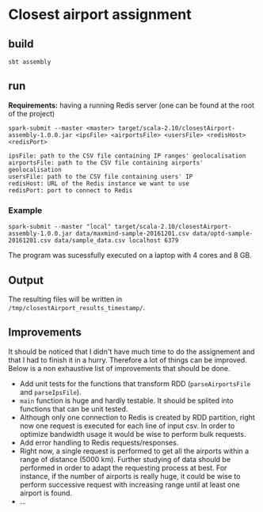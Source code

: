# Closest airport assignment

## build

```
sbt assembly
```

## run

**Requirements:** having a running Redis server (one can be found at the root of the project)

```
spark-submit --master <master> target/scala-2.10/closestAirport-assembly-1.0.0.jar <ipsFile> <airportsFile> <usersFile> <redisHost> <redisPort>

ipsFile: path to the CSV file containing IP ranges' geolocalisation
airportsFile: path to the CSV file containing airports' geolocalisation
usersFile: path to the CSV file containing users' IP
redisHost: URL of the Redis instance we want to use
redisPort: port to connect to Redis
```
### Example

```
spark-submit --master "local" target/scala-2.10/closestAirport-assembly-1.0.0.jar data/maxmind-sample-20161201.csv data/optd-sample-20161201.csv data/sample_data.csv localhost 6379
```

The program was sucessfully executed on a laptop with 4 cores and 8 GB.

## Output

The resulting files will be written in `/tmp/closestAirport_results_timestamp/`.

## Improvements

It should be noticed that I didn't have much time to do the assignement and that I had to finish it in a hurry. Therefore a lot of things can be improved. Below is a non exhaustive list of improvements that should be done.  

- Add unit tests for the functions that transform RDD (`parseAirportsFile` and `parseIpsFile`).
- `main` function is huge and hardly testable. It should be splited into functions that can be unit tested.
- Although only one connection to Redis is created by RDD partition, right now one request is executed for each line of input csv. In order to optimize bandwidth usage it would be wise to perform bulk requests.
- Add error handling to Redis requests/responses.
- Right now, a single request is performed to get all the airports within a range of distance (5000 km). Further studying of data should be performed in order to adapt the requesting process at best. For instance, if the number of airports is really huge, it could be wise to perform successive request with increasing range until at least one airport is found.
- ...
